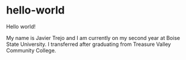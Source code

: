 # hello-world
Hello world!

My name is Javier Trejo and I am currently on my second year at 
Boise State University. I transferred after graduating from 
Treasure Valley Community College. 
